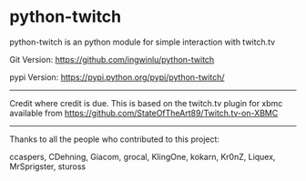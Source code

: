python-twitch
==================

python-twitch is an python module for simple interaction with twitch.tv

Git Version: https://github.com/ingwinlu/python-twitch

pypi Version: https://pypi.python.org/pypi/python-twitch/


----------------

Credit where credit is due. This is based on the twitch.tv plugin for xbmc available from https://github.com/StateOfTheArt89/Twitch.tv-on-XBMC

----------------

Thanks to all the people who contributed to this project:

ccaspers, CDehning, Giacom, grocal, KlingOne, kokarn, Kr0nZ, Liquex, MrSprigster, stuross
